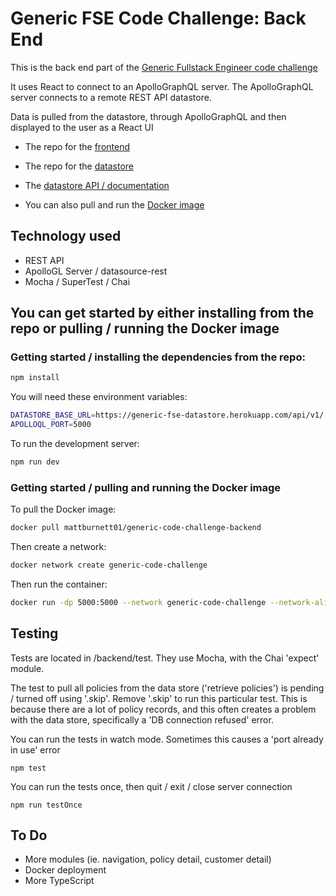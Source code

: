 
# Generic FSE Code Challenge: Back End

This is the back end part of the [Generic Fullstack Engineer code challenge](https://github.com/mattburnett-repo/generic-fse-code-challenge/tree/main/)

It uses React to connect to an ApolloGraphQL server. The ApolloGraphQL server connects to a remote REST API datastore.

Data is pulled from the datastore, through ApolloGraphQL and then displayed to the user as a React UI

* The repo for the [frontend](https://github.com/mattburnett-repo/generic-fse-code-challenge/tree/main/frontend)
* The repo for the [datastore](https://github.com/mattburnett-repo/feather-fullstack-codechallenge-datastore)
* The [datastore API / documentation](https://feather-datastore.herokuapp.com/api/v1/api-docs/)

* You can also pull and run the [Docker image](https://hub.docker.com/r/mattburnett01/generic-code-challenge-backend)

## Technology used
* REST API
* ApolloGL Server / datasource-rest
* Mocha / SuperTest / Chai
  
## You can get started by either installing from the repo or pulling / running the Docker image
### Getting started / installing the dependencies from the repo:
```bash
npm install
```
You will need these environment variables: 
```bash
DATASTORE_BASE_URL=https://generic-fse-datastore.herokuapp.com/api/v1/
APOLLOQL_PORT=5000
```
To run the development server:

```bash
npm run dev
```

### Getting started / pulling and running the Docker image
To pull the Docker image:
```bash
docker pull mattburnett01/generic-code-challenge-backend
```
Then create a network:
```bash
docker network create generic-code-challenge
```
Then run the container:
```bash
docker run -dp 5000:5000 --network generic-code-challenge --network-alias backend -e DATASTORE_BASE_URL=https://feather-datastore.herokuapp.com/api/v1 generic-code-challenge-backend
```
## Testing
Tests are located in /backend/test. They use Mocha, with the Chai 'expect' module.

The test to pull all policies from the data store ('retrieve policies') is pending / turned off using '.skip'. 
Remove '.skip' to run this particular test.
This is because there are a lot of policy records, and this often creates a problem with the data store,
specifically a 'DB connection refused' error.

You can run the tests in watch mode. Sometimes this causes a 'port already in use' error
```
npm test
```

You can run the tests once, then quit / exit / close server connection
```
npm run testOnce
```

## To Do
* More modules (ie. navigation, policy detail, customer detail)
* Docker deployment
* More TypeScript
